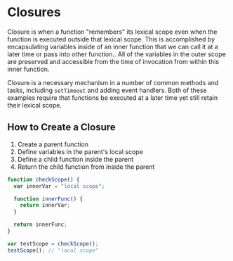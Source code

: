 # Closures

Closure is when a function "remembers" its lexical scope even when the function is executed outside that lexical scope. This is accomplished by encapsulating variables inside of an inner function that we can call it at a later time or pass into other function.. All of the variables in the outer scope are preserved and accessible from the time of invocation from within this inner function.

Closure is a necessary mechanism in a number of common methods and tasks, including `setTimeout` and adding event handlers. Both of these examples require that functions be executed at a later time yet still retain their lexical scope.

## How to Create a Closure

1. Create a parent function
1. Define variables in the parent's local scope
1. Define a child function inside the parent
1. Return the child function from inside the parent

```javascript
function checkScope() {
  var innerVar = "local scope";

  function innerFunc() {
    return innerVar;
  }

  return innerFunc;
}

var testScope = checkScope();
testScope(); // "local scope"
```
